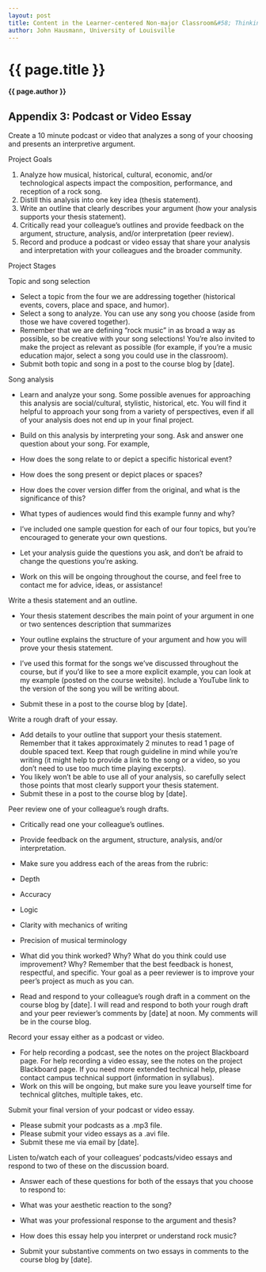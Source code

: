 ```yaml
---
layout: post
title: Content in the Learner-centered Non-major Classroom&#58; Thinking and Listening Like a Musicologist
author: John Hausmann, University of Louisville
---
```


{{ page.title }}
================
**{{ page.author }}**

## Appendix 3&#58; Podcast or Video Essay

Create a 10 minute podcast or video that analyzes a song of your choosing and presents an interpretive argument.

Project Goals

1.  Analyze how musical, historical, cultural, economic, and/or technological aspects impact the composition, performance, and reception of a rock song.
2.  Distill this analysis into one key idea (thesis statement).
3.  Write an outline that clearly describes your argument (how your analysis supports your thesis statement).
4.  Critically read your colleague’s outlines and provide feedback on the argument, structure, analysis, and/or interpretation (peer review).
5.  Record and produce a podcast or video essay that share your analysis and interpretation with your colleagues and the broader community.

Project Stages

Topic and song selection

-   Select a topic from the four we are addressing together (historical events, covers, place and space, and humor).
-   Select a song to analyze. You can use any song you choose (aside from those we have covered together).
-   Remember that we are defining “rock music” in as broad a way as possible, so be creative with your song selections! You’re also invited to make the project as relevant as possible (for example, if you’re a music education major, select a song you could use in the classroom).
-   Submit both topic and song in a post to the course blog by [date].

Song analysis

-   Learn and analyze your song. Some possible avenues for approaching this analysis are social/cultural, stylistic, historical, etc. You will find it helpful to approach your song from a variety of perspectives, even if all of your analysis does not end up in your final project.
-   Build on this analysis by interpreting your song. Ask and answer one question about your song. For example,

-   How does the song relate to or depict a specific historical event?
-   How does the song present or depict places or spaces?
-   How does the cover version differ from the original, and what is the significance of this?
-   What types of audiences would find this example funny and why?

-   I’ve included one sample question for each of our four topics, but you’re encouraged to generate your own questions.
-   Let your analysis guide the questions you ask, and don’t be afraid to change the questions you’re asking.
-   Work on this will be ongoing throughout the course, and feel free to contact me for advice, ideas, or assistance!

Write a thesis statement and an outline.

-   Your thesis statement describes the main point of your argument in one or two sentences description that summarizes
-   Your outline explains the structure of your argument and how you will prove your thesis statement.

-   I’ve used this format for the songs we’ve discussed throughout the course, but if you’d like to see a more explicit example, you can look at my example (posted on the course website). Include a YouTube link to the version of the song you will be writing about.

-   Submit these in a post to the course blog by [date].

Write a rough draft of your essay.

-   Add details to your outline that support your thesis statement. Remember that it takes approximately 2 minutes to read 1 page of double spaced text. Keep that rough guideline in mind while you’re writing (it might help to provide a link to the song or a video, so you don’t need to use too much time playing excerpts).
-   You likely won’t be able to use all of your analysis, so carefully select those points that most clearly support your thesis statement.
-   Submit these in a post to the course blog by [date].

Peer review one of your colleague’s rough drafts.

-   Critically read one your colleague’s outlines.
-   Provide feedback on the argument, structure, analysis, and/or interpretation.
-   Make sure you address each of the areas from the rubric:

-   Depth
-   Accuracy
-   Logic
-   Clarity with mechanics of writing
-   Precision of musical terminology

-   What did you think worked? Why? What do you think could use improvement? Why? Remember that the best feedback is honest, respectful, and specific. Your goal as a peer reviewer is to improve your peer’s project as much as you can.
-   Read and respond to your colleague’s rough draft in a comment on the course blog by [date]. I will read and respond to both your rough draft and your peer reviewer’s comments by [date] at noon. My comments will be in the course blog.

Record your essay either as a podcast or video.

-   For help recording a podcast, see the notes on the project Blackboard page. For help recording a video essay, see the notes on the project Blackboard page. If you need more extended technical help, please contact campus technical support (information in syllabus).
-   Work on this will be ongoing, but make sure you leave yourself time for technical glitches, multiple takes, etc.

Submit your final version of your podcast or video essay.

-   Please submit your podcasts as a .mp3 file.
-   Please submit your video essays as a .avi file.
-   Submit these me via email by [date].

Listen to/watch each of your colleagues’ podcasts/video essays and respond to two of these on the discussion board.

-   Answer each of these questions for both of the essays that you choose to respond to:

-   What was your aesthetic reaction to the song?
-   What was your professional response to the argument and thesis?
-   How does this essay help you interpret or understand rock music?

-   Submit your substantive comments on two essays in comments to the course blog by [date].